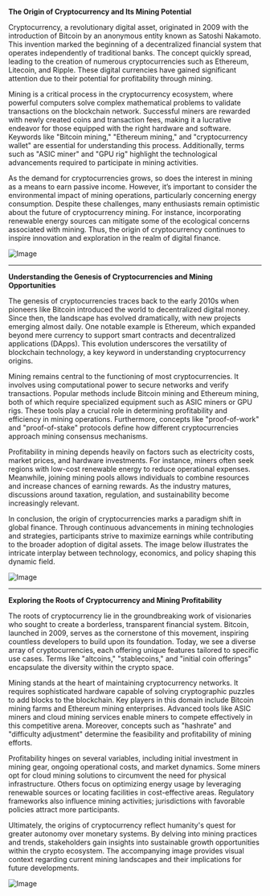 **The Origin of Cryptocurrency and Its Mining Potential**

Cryptocurrency, a revolutionary digital asset, originated in 2009 with the introduction of Bitcoin by an anonymous entity known as Satoshi Nakamoto. This invention marked the beginning of a decentralized financial system that operates independently of traditional banks. The concept quickly spread, leading to the creation of numerous cryptocurrencies such as Ethereum, Litecoin, and Ripple. These digital currencies have gained significant attention due to their potential for profitability through mining.

Mining is a critical process in the cryptocurrency ecosystem, where powerful computers solve complex mathematical problems to validate transactions on the blockchain network. Successful miners are rewarded with newly created coins and transaction fees, making it a lucrative endeavor for those equipped with the right hardware and software. Keywords like "Bitcoin mining," "Ethereum mining," and "cryptocurrency wallet" are essential for understanding this process. Additionally, terms such as "ASIC miner" and "GPU rig" highlight the technological advancements required to participate in mining activities.

As the demand for cryptocurrencies grows, so does the interest in mining as a means to earn passive income. However, it’s important to consider the environmental impact of mining operations, particularly concerning energy consumption. Despite these challenges, many enthusiasts remain optimistic about the future of cryptocurrency mining. For instance, incorporating renewable energy sources can mitigate some of the ecological concerns associated with mining. Thus, the origin of cryptocurrency continues to inspire innovation and exploration in the realm of digital finance.

![Image](https://github.com/user-attachments/assets/057c907c-805e-4310-a052-f5031067f3de)

---

**Understanding the Genesis of Cryptocurrencies and Mining Opportunities**

The genesis of cryptocurrencies traces back to the early 2010s when pioneers like Bitcoin introduced the world to decentralized digital money. Since then, the landscape has evolved dramatically, with new projects emerging almost daily. One notable example is Ethereum, which expanded beyond mere currency to support smart contracts and decentralized applications (DApps). This evolution underscores the versatility of blockchain technology, a key keyword in understanding cryptocurrency origins.

Mining remains central to the functioning of most cryptocurrencies. It involves using computational power to secure networks and verify transactions. Popular methods include Bitcoin mining and Ethereum mining, both of which require specialized equipment such as ASIC miners or GPU rigs. These tools play a crucial role in determining profitability and efficiency in mining operations. Furthermore, concepts like "proof-of-work" and "proof-of-stake" protocols define how different cryptocurrencies approach mining consensus mechanisms.

Profitability in mining depends heavily on factors such as electricity costs, market prices, and hardware investments. For instance, miners often seek regions with low-cost renewable energy to reduce operational expenses. Meanwhile, joining mining pools allows individuals to combine resources and increase chances of earning rewards. As the industry matures, discussions around taxation, regulation, and sustainability become increasingly relevant.

In conclusion, the origin of cryptocurrencies marks a paradigm shift in global finance. Through continuous advancements in mining technologies and strategies, participants strive to maximize earnings while contributing to the broader adoption of digital assets. The image below illustrates the intricate interplay between technology, economics, and policy shaping this dynamic field.

![Image](https://github.com/user-attachments/assets/057c907c-805e-4310-a052-f5031067f3de)

--- 

**Exploring the Roots of Cryptocurrency and Mining Profitability**

The roots of cryptocurrency lie in the groundbreaking work of visionaries who sought to create a borderless, transparent financial system. Bitcoin, launched in 2009, serves as the cornerstone of this movement, inspiring countless developers to build upon its foundation. Today, we see a diverse array of cryptocurrencies, each offering unique features tailored to specific use cases. Terms like "altcoins," "stablecoins," and "initial coin offerings" encapsulate the diversity within the crypto space.

Mining stands at the heart of maintaining cryptocurrency networks. It requires sophisticated hardware capable of solving cryptographic puzzles to add blocks to the blockchain. Key players in this domain include Bitcoin mining farms and Ethereum mining enterprises. Advanced tools like ASIC miners and cloud mining services enable miners to compete effectively in this competitive arena. Moreover, concepts such as "hashrate" and "difficulty adjustment" determine the feasibility and profitability of mining efforts.

Profitability hinges on several variables, including initial investment in mining gear, ongoing operational costs, and market dynamics. Some miners opt for cloud mining solutions to circumvent the need for physical infrastructure. Others focus on optimizing energy usage by leveraging renewable sources or locating facilities in cost-effective areas. Regulatory frameworks also influence mining activities; jurisdictions with favorable policies attract more participants.

Ultimately, the origins of cryptocurrency reflect humanity's quest for greater autonomy over monetary systems. By delving into mining practices and trends, stakeholders gain insights into sustainable growth opportunities within the crypto ecosystem. The accompanying image provides visual context regarding current mining landscapes and their implications for future developments.

![Image](https://github.com/user-attachments/assets/057c907c-805e-4310-a052-f5031067f3de)